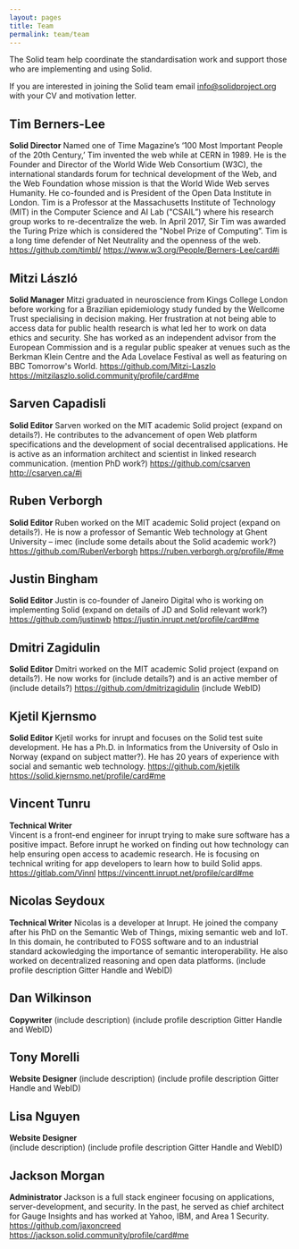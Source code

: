 ```yaml
---
layout: pages
title: Team
permalink: team/team
---
```


The Solid team help coordinate the standardisation work and support those who are implementing and using Solid. 

If you are interested in joining the Solid team email info@solidproject.org with your CV and motivation letter.

## Tim Berners-Lee
**Solid Director** 
Named one of Time Magazine’s ‘100 Most Important People of the 20th Century,’ Tim invented the web while at CERN in 1989. He is the Founder and Director of the World Wide Web Consortium (W3C), the international standards forum for technical development of the Web, and the Web Foundation whose mission is that the World Wide Web serves Humanity. He co-founded and is President of the Open Data Institute in London. Tim is a Professor at the Massachusetts Institute of Technology (MIT) in the Computer Science and AI Lab ("CSAIL”) where his research group works to re-decentralize the web. In April 2017, Sir Tim was awarded the Turing Prize which is considered the "Nobel Prize of Computing”. Tim is a long time defender of Net Neutrality and the openness of the web.
https://github.com/timbl/
https://www.w3.org/People/Berners-Lee/card#i

## Mitzi László
**Solid Manager** 
Mitzi graduated in neuroscience from Kings College London before working for a Brazilian epidemiology study funded by the Wellcome Trust specialising in decision making. Her frustration at not being able to access data for public health research is what led her to work on data ethics and security. She has worked as an independent advisor from the European Commission and is a regular public speaker at venues such as the Berkman Klein Centre and the Ada Lovelace Festival as well as featuring on BBC Tomorrow's World. 
https://github.com/Mitzi-Laszlo
https://mitzilaszlo.solid.community/profile/card#me 

## Sarven Capadisli
**Solid Editor** 
Sarven worked on the MIT academic Solid project (expand on details?). He contributes to the advancement of open Web platform specifications and the development of social decentralised applications. He is active as an information architect and scientist in linked research communication. (mention PhD work?) 
https://github.com/csarven
http://csarven.ca/#i

## Ruben Verborgh 
**Solid Editor**
Ruben worked on the MIT academic Solid project (expand on details?). He is now a professor of Semantic Web technology at Ghent University – imec (include some details about the Solid academic work?) 
https://github.com/RubenVerborgh
https://ruben.verborgh.org/profile/#me

## Justin Bingham
**Solid Editor** 
Justin is co-founder of Janeiro Digital who is working on implementing Solid (expand on details of JD and Solid relevant work?)
https://github.com/justinwb
https://justin.inrupt.net/profile/card#me

## Dmitri Zagidulin
**Solid Editor** 
Dmitri worked on the MIT academic Solid project (expand on details?). He now works for (include details?) and is an active member of (include details?) 
https://github.com/dmitrizagidulin 
(include WebID)

## Kjetil Kjernsmo
**Solid Editor** 
Kjetil works for inrupt and focuses on the Solid test suite development. He has a Ph.D. in  Informatics from the University of Oslo in Norway (expand on subject matter?). He has 20 years of experience with social and semantic web technology.
https://github.com/kjetilk
https://solid.kjernsmo.net/profile/card#me

## Vincent Tunru 
**Technical Writer**   
Vincent is a front-end engineer for inrupt trying to make sure software has a positive impact. Before inrupt he worked on finding out how technology can help ensuring open access to academic research. He is focusing on technical writing for app developers to learn how to build Solid apps. 
https://gitlab.com/Vinnl
https://vincentt.inrupt.net/profile/card#me

## Nicolas Seydoux 
**Technical Writer** 
Nicolas is a developer at Inrupt. He joined the company after his PhD on the Semantic Web of Things, mixing semantic web and IoT. In this domain, he contributed to FOSS software and to an industrial standard ackowledging the importance of semantic interoperability. He also worked on decentralized reasoning and open data platforms.
(include profile description Gitter Handle and WebID)

## Dan Wilkinson 
**Copywriter** 
(include description)
(include profile description Gitter Handle and WebID)

## Tony Morelli 
**Website Designer** 
(include description)
(include profile description Gitter Handle and WebID)

## Lisa Nguyen 
**Website Designer**  
(include description)
(include profile description Gitter Handle and WebID)

## Jackson Morgan
**Administrator** 
Jackson is a full stack engineer focusing on applications, server-development, and security. In the past, he served as chief architect for Gauge Insights and has worked at Yahoo, IBM, and Area 1 Security.
https://github.com/jaxoncreed
https://jackson.solid.community/profile/card#me

